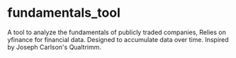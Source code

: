# fundamentals_tool
A tool to analyze the fundamentals of publicly traded companies, Relies on yfinance for financial data. Designed to accumulate data over time. Inspired by Joseph Carlson's Qualtrimm.
